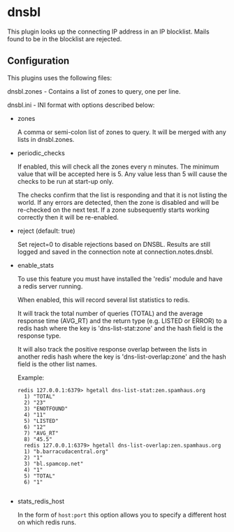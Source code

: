 dnsbl
=====

This plugin looks up the connecting IP address in an IP blocklist. Mails
found to be in the blocklist are rejected.

Configuration
-------------

This plugins uses the following files:

dnsbl.zones - Contains a list of zones to query, one per line.

dnsbl.ini - INI format with options described below:

* zones

    A comma or semi-colon list of zones to query.  It will be merged with
    any lists in dnsbl.zones.

* periodic\_checks

    If enabled, this will check all the zones every n minutes.
    The minimum value that will be accepted here is 5.  Any value less
    than 5 will cause the checks to be run at start-up only.

    The checks confirm that the list is responding and that it is not
    listing the world.  If any errors are detected, then the zone is
    disabled and will be re-checked on the next test.  If a zone
    subsequently starts working correctly then it will be re-enabled.

* reject  (default: true)

    Set reject=0 to disable rejections based on DNSBL. Results are still
    logged and saved in the connection note at connection.notes.dnsbl.

* enable\_stats

    To use this feature you must have installed the 'redis' module and
    have a redis server running.

    When enabled, this will record several list statistics to redis.

    It will track the total number of queries (TOTAL) and the average
    response time (AVG\_RT) and the return type (e.g. LISTED or ERROR)
    to a redis hash where the key is 'dns-list-stat:zone' and the hash
    field is the response type.

    It will also track the positive response overlap between the lists
    in another redis hash where the key is 'dns-list-overlap:zone' and
    the hash field is the other list names.

    Example:
    <pre><code>redis 127.0.0.1:6379> hgetall dns-list-stat:zen.spamhaus.org
    1) "TOTAL"
    2) "23"
    3) "ENOTFOUND"
    4) "11"
    5) "LISTED"
    6) "12"
    7) "AVG_RT"
    8) "45.5"
    redis 127.0.0.1:6379> hgetall dns-list-overlap:zen.spamhaus.org
    1) "b.barracudacentral.org"
    2) "1"
    3) "bl.spamcop.net"
    4) "1"
    5) "TOTAL"
    6) "1"
    </code></pre>

* stats\_redis\_host

    In the form of `host:port` this option allows you to specify a different
    host on which redis runs.
